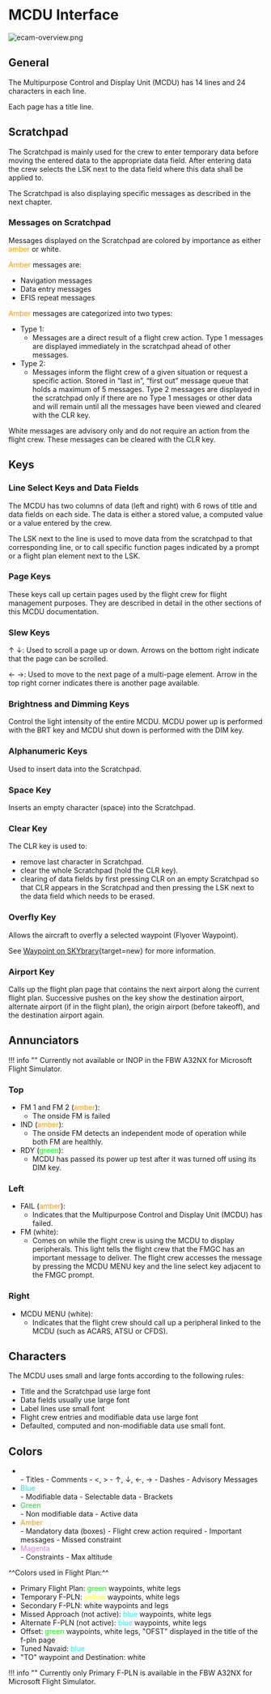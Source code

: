 # MCDU Interface

![ecam-overview.png](../../assets/a32nx-briefing/mcdu/mcdu-overview.png)

## General

The Multipurpose Control and Display Unit (MCDU) has 14 lines and 24 characters in each line.

Each page has a title line.

## Scratchpad

The Scratchpad is mainly used for the crew to enter temporary data before moving the entered data to the appropriate 
data field. After entering data the crew selects the LSK next to the data field where this data shall be applied to.

The Scratchpad is also displaying specific messages as described in the next chapter.

### Messages on Scratchpad

Messages displayed on the Scratchpad are colored by importance as either <span style="color: #ff9a00">amber</span> or 
white.

<span style="color: #ff9a00">Amber</span> messages are:

- Navigation messages
- Data entry messages
- EFIS repeat messages

<span style="color: #ff9a00">Amber</span> messages are categorized into two types:

- Type 1:
    - Messages are a direct result of a flight crew action. Type 1 messages are displayed immediately in the 
      scratchpad ahead of other messages.
- Type 2:
    - Messages inform the flight crew of a given situation or request a specific action. Stored in “last in”, 
      “first out” message queue that holds a maximum of 5 messages. Type 2 messages are displayed in the scratchpad 
      only if there are no Type 1 messages or other data and will remain until all the messages have been viewed and 
      cleared with the CLR key.

White messages are advisory only and do not require an action from the flight crew. These messages can be cleared with the CLR key.

## Keys

### Line Select Keys and Data Fields

The MCDU has two columns of data (left and right) with 6 rows of title and data fields on each side. The data is 
either a stored value, a computed value or a value entered by the crew.

The LSK next to the line is used to move data from the scratchpad to that corresponding line, or to call specific function pages 
indicated by a prompt or a flight plan element next to the LSK.

### Page Keys

These keys call up certain pages used by the flight crew for flight management purposes. They are described in 
detail in the other sections of this MCDU documentation.

### Slew Keys

&uarr; &darr;: Used to scroll a page up or down. Arrows on the bottom right indicate that the page can be scrolled.

&larr; &rarr;: Used to move to the next page of a multi-page element. Arrow in the top right corner indicates there 
is another page available.

### Brightness and Dimming Keys

Control the light intensity of the entire MCDU. MCDU power up is performed with the BRT key and MCDU shut down is 
performed with the DIM key.

### Alphanumeric Keys

Used to insert data into the Scratchpad.

### Space Key

Inserts an empty character (space) into the Scratchpad.

### Clear Key

The CLR key is used to:

- remove last character in Scratchpad.
- clear the whole Scratchpad (hold the CLR key).
- clearing of data fields by first pressing CLR on an empty Scratchpad so that CLR appears in the Scratchpad and then 
  pressing the LSK next to the data field which needs to be erased.

### Overfly Key

Allows the aircraft to overfly a selected waypoint (Flyover Waypoint).

See [Waypoint on SKYbrary](https://skybrary.aero/articles/waypoint){target=new} for more information.

### Airport Key

Calls up the flight plan page that contains the next airport along the current flight plan. Successive pushes on the 
key show the destination airport, alternate airport (if in the flight plan), the origin airport (before takeoff), and 
the destination airport again.

## Annunciators

!!! info ""
    Currently not available or INOP in the FBW A32NX for Microsoft Flight Simulator.

### Top

- FM 1 and FM 2 (<span style="color: #ff9a00">amber</span>):
    - The onside FM is failed
- IND (<span style="color: #ff9a00">amber</span>):
    - The onside FM detects an independent mode of operation while both FM are healthly.
- RDY (<span style="color: #00ff00">green</span>):
    - MCDU has passed its power up test after it was turned off using its DIM key.

### Left

- FAIL (<span style="color: #ff9a00">amber</span>):
    - Indicates that the Multipurpose Control and Display Unit (MCDU) has failed.
- FM (white):
    - Comes on while the flight crew is using the MCDU to display peripherals. This light tells the flight crew that 
      the FMGC has an important message to deliver. The flight crew accesses the message by pressing the MCDU MENU 
      key and the line select key adjacent to the FMGC prompt.

### Right

- MCDU MENU (white):
    - Indicates that the flight crew should call up a peripheral linked to the MCDU (such as ACARS, ATSU or CFDS).

## Characters

The MCDU uses small and large fonts according to the following rules:

- Title and the Scratchpad use large font
- Data fields usually use large font
- Label lines use small font
- Flight crew entries and modifiable data use large font
- Defaulted, computed and non-modifiable data use small font.

## Colors

- <div style="color: white">White</div>
    - Titles
    - Comments
    - <, >
    - &uarr;, &darr;, &larr;, &rarr;
    - Dashes
    - Advisory Messages

- <div style="color: #29D6DD">Blue</div>
    - Modifiable data
    - Selectable data
    - Brackets

- <div style="color: #37C243">Green</div>
    - Non modifiable data
    - Active data

- <div style="color: #E79A1A">Amber</div>
    - Mandatory data (boxes)
    - Flight crew action required
    - Important messages
    - Missed constraint

- <div style="color: #CF84D9">Magenta</div>
    - Constraints
    - Max altitude

^^Colors used in Flight Plan:^^

- Primary Flight Plan: <span style="color: #00ff00">green</span> waypoints, white legs 
- Temporary F-PLN: <span style="color: yellow">yellow</span> waypoints, white legs
- Secondary F-PLN: white waypoints and legs
- Missed Approach (not active): <span style="color: #00ffff">blue</span> waypoints, white legs
- Alternate F-PLN (not active): <span style="color: #00ffff">blue</span> waypoints, white legs
- Offset:  <span style="color: #00ff00">green</span> waypoints, white legs, "OFST" displayed in the title of the f-pln 
  page
- Tuned Navaid: <span style="color: #00ffff">blue</span>
- "TO" waypoint and Destination: white

!!! info ""
    Currently only Primary F-PLN is available in the FBW A32NX for Microsoft Flight Simulator.





